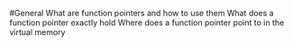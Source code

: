 #General
What are function pointers and how to use them
What does a function pointer exactly hold
Where does a function pointer point to in the virtual memory
